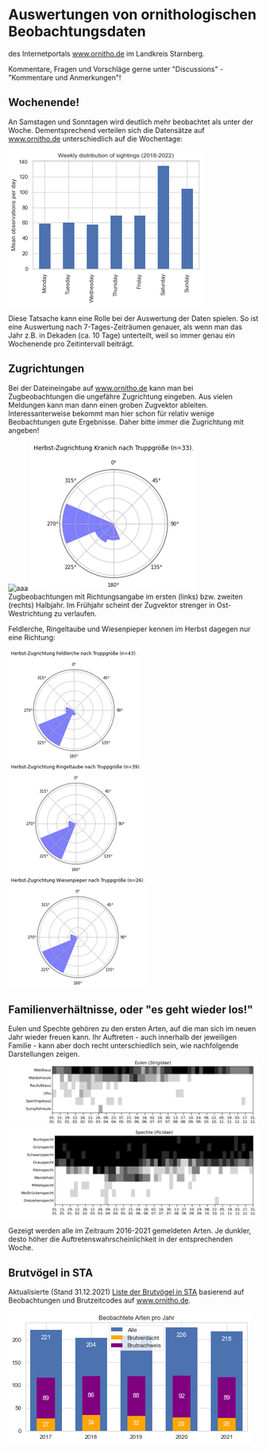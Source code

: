 # Auswertungen von ornithologischen Beobachtungsdaten

des Internetportals www.ornitho.de im Landkreis Starnberg.

Kommentare, Fragen und Vorschläge gerne  unter "Discussions" - "Kommentare und Anmerkungen"!


## Wochenende!
An Samstagen und Sonntagen wird deutlich mehr beobachtet als unter der Woche. Dementsprechend verteilen sich die Datensätze auf www.ornitho.de unterschiedlich auf die Wochentage:

![Eulen](res/Verteilung_Beob_vs_Wochentag.png)

Diese Tatsache kann eine Rolle bei der Auswertung der Daten spielen. So ist eine Auswertung nach 7-Tages-Zeiträumen genauer, als wenn man das Jahr z.B. in Dekaden (ca. 10 Tage) unterteilt, weil so immer genau ein Wochenende pro Zeitintervall beiträgt.



## Zugrichtungen
Bei der Dateineingabe auf www.ornitho.de kann man bei Zugbeobachtungen die ungefähre Zugrichtung eingeben. Aus vielen Meldungen kann man dann einen groben Zugvektor ableiten. 
Interessanterweise bekommt man hier schon für relativ wenige Beobachtungen gute Ergebnisse. Daher bitte immer die Zugrichtung mit angeben!

![aaa](res/species_Kranich_Frühjahr_Kompass_der_Zugrichtung.png) ![aaa](res/species_Kranich_Herbst_Kompass_der_Zugrichtung.png)
Zugbeobachtungen mit Richtungsangabe im ersten (links) bzw. zweiten (rechts) Halbjahr. Im Frühjahr scheint der Zugvektor strenger in Ost-Westrichtung zu verlaufen.

Feldlerche, Ringeltaube und Wiesenpieper kennen im Herbst dagegen nur eine Richtung:

![aaa](res/species_Feldlerche_Herbst_Kompass_der_Zugrichtung.png) ![aaa](res/species_Ringeltaube_Herbst_Kompass_der_Zugrichtung.png) ![aaa](res/species_Wiesenpieper_Herbst_Kompass_der_Zugrichtung.png)



## Familienverhältnisse, oder "es geht wieder los!"
Eulen und Spechte gehören zu den ersten Arten, auf die man sich im neuen Jahr wieder freuen kann. Ihr Auftreten - auch innerhalb der jeweiligen Familie - kann aber doch recht unterschiedlich sein, wie nachfolgende Darstellungen zeigen.
![Eulen](res/2D_weekly_probability_family_Strigidae.png)
![Spechte](res/2D_weekly_probability_family_Picidae.png)

Gezeigt werden alle im Zeitraum 2016-2021 gemeldeten Arten. Je dunkler, desto höher die Auftretenswahrscheinlichkeit in der entsprechenden Woche.



## Brutvögel in STA

Aktualisierte (Stand 31.12.2021) [Liste der Brutvögel in STA](res/Max_BZC_pro_Taxon_und_Jahr.xlsx) basierend auf Beobachtungen und Brutzeitcodes auf www.ornitho.de.

![](res/Arten_vs_Jahr.png)

